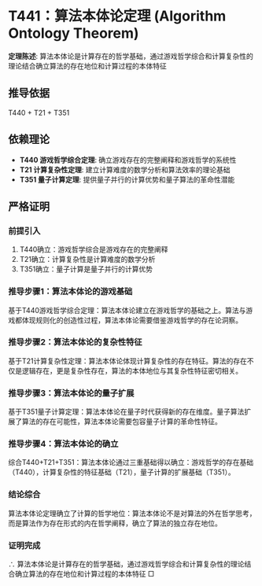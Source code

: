# T441：算法本体论定理 (Algorithm Ontology Theorem)

**定理陈述**: 算法本体论是计算存在的哲学基础，通过游戏哲学综合和计算复杂性的理论结合确立算法的存在地位和计算过程的本体特征

## 推导依据
T440 + T21 + T351

## 依赖理论
- **T440 游戏哲学综合定理**: 确立游戏存在的完整阐释和游戏哲学的系统性
- **T21 计算复杂性定理**: 建立计算难度的数学分析和算法效率的理论基础
- **T351 量子计算定理**: 提供量子并行的计算优势和量子算法的革命性潜能

## 严格证明

### 前提引入
1. T440确立：游戏哲学综合是游戏存在的完整阐释
2. T21确立：计算复杂性是计算难度的数学分析
3. T351确立：量子计算是量子并行的计算优势

### 推导步骤1：算法本体论的游戏基础
基于T440游戏哲学综合定理：算法本体论建立在游戏哲学的基础之上。算法与游戏都体现规则化的创造性过程，算法本体论需要借鉴游戏哲学的存在论洞察。

### 推导步骤2：算法本体论的复杂性特征
基于T21计算复杂性定理：算法本体论体现计算复杂性的存在特征。算法的存在不仅是逻辑存在，更是复杂性存在，算法的本体地位与其复杂性特征密切相关。

### 推导步骤3：算法本体论的量子扩展
基于T351量子计算定理：算法本体论在量子时代获得新的存在维度。量子算法扩展了算法的存在可能性，算法本体论需要包容量子计算的革命性特征。

### 推导步骤4：算法本体论的确立
综合T440+T21+T351：算法本体论通过三重基础得以确立：游戏哲学的存在基础（T440），计算复杂性的特征基础（T21），量子计算的扩展基础（T351）。

### 结论综合
算法本体论定理确立了计算的哲学地位：算法本体论不是对算法的外在哲学思考，而是算法作为存在形式的内在哲学阐释，确立了算法的独立存在地位。

### 证明完成
∴ 算法本体论是计算存在的哲学基础，通过游戏哲学综合和计算复杂性的理论结合确立算法的存在地位和计算过程的本体特征 □